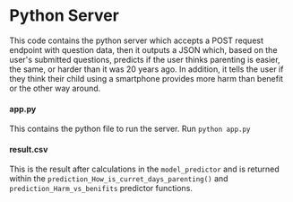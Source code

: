 # Python Server

This code contains the python server which accepts a POST request endpoint with question data, then it outputs a JSON which, based on the user's submitted questions, predicts if the user thinks parenting is easier, the same, or harder than it was 20 years ago. In addition, it tells the user if they think their child using a smartphone provides more harm than benefit or the other way around.

#### app.py
This contains the python file to run the server. Run `python app.py`

#### result.csv
This is the result after calculations in the `model_predictor` and is returned within the `prediction_How_is_curret_days_parenting()` and `prediction_Harm_vs_benifits` predictor functions.